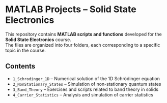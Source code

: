 # MATLAB Projects – Solid State Electronics

This repository contains **MATLAB scripts and functions** developed for the **Solid State Electronics** course.  
The files are organized into four folders, each corresponding to a specific topic in the course.

## Contents

- `1_Schrodinger_1D` – Numerical solution of the 1D Schrödinger equation  
- `2_NonStationary_States` – Simulation of non-stationary quantum states  
- `3_Band_Theory` – Exercises and scripts related to band theory in solids  
- `4_Carrier_Statistics` – Analysis and simulation of carrier statistics
